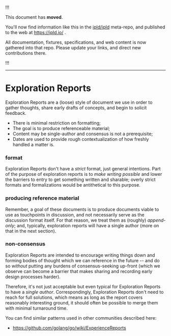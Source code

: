 
!!!

This document has **moved**.

You'll now find information like this in the [ipld/ipld](https://github.com/ipld/ipld/) meta-repo,
and published to the web at https://ipld.io/ .

All documentation, fixtures, specifications, and web content is now gathered into that repo.
Please update your links, and direct new contributions there.

!!!

----

Exploration Reports
===================

Exploration Reports are a (loose) style of document we use in order to
gather thoughts, share early drafts of concepts, and begin to solicit feedback.

- There is minimal restriction on formatting;
- The goal is to produce referenceable material;
- Content may be single-author and consensus is not a prerequisite;
- Dates are used to provide rough contextualization of how freshly handled a matter is.

### format

Exploration Reports don't have a *strict* format, just general intentions.
Part of the purpose of exploration reports is to *make writing possible*
and lower the barriers to entry to get something written and sharable;
overly strict formats and formalizations would be antithetical to this purpose.

### producing reference material

Remember, a goal of these documents is to produce documents viable to use
as touchpoints in discussion, and not necessarily serve as the discussion format itself.
For that reason, we treat them as (roughly) *append-only*; and, typically,
exploration reports will have a single author (more on that in the next section).

### non-consensus

Exploration Reports are intended to encourage writing things down and forming
bodies of thought which we can reference in the future -- and do so *without*
putting any burdens of consensus-seeking up-front (which we observe can become
a barrier that makes sharing and recording early design processes harder).

Therefore, it's not just acceptable but even typical for Exploration Reports
to have a *single author*.
Correspondingly, Exploration Reports don't need to reach for full solutions,
which means as long as the report covers reasonably interesting ground,
it should often be possible to merge them with minimal turnaround time.

You can find similar patterns used in other communities described here:

- https://github.com/golang/go/wiki/ExperienceReports

